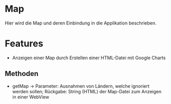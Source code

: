# Map

Hier wird die Map und deren Einbindung in die Applikation beschrieben.

# Features

  - Anzeigen einer Map durch Erstellen einer HTML-Datei mit Google Charts

## Methoden

  - getMap -> Parameter: Ausnahmen von Ländern, welche ignoriert werden sollen; Rückgabe: String (HTML) der Map-Datei zum Anzeigen in einer WebView